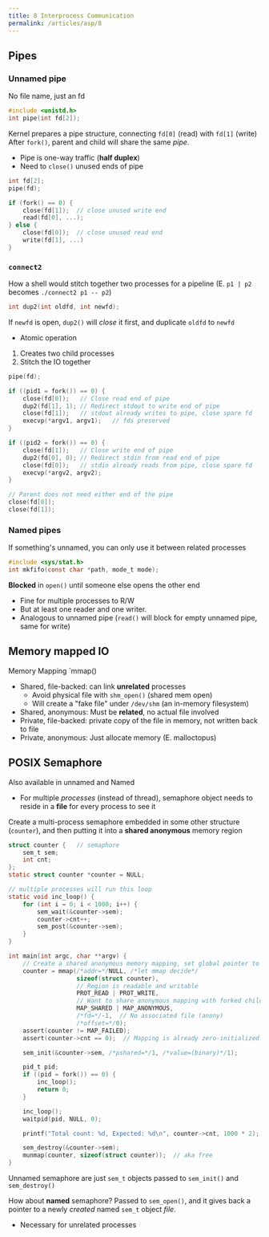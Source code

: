 ```yaml
---
title: 8 Interprocess Communication
permalink: /articles/asp/8
---
```

## Pipes
### Unnamed pipe
No file name, just an fd
```c
#include <unistd.h>
int pipe(int fd[2]);
```
Kernel prepares a pipe structure, connecting `fd[0]` (read) with `fd[1]` (write)
After `fork()`, parent and child will share the same *pipe*. 
- Pipe is one-way traffic (**half duplex**)
- Need to `close()` unused ends of pipe

```c
int fd[2];
pipe(fd);

if (fork() == 0) {
    close(fd[1]);  // close unused write end
    read(fd[0], ...);
} else {
    close(fd[0]);  // close unused read end
    write(fd[1], ...)
}
```

### `connect2`
How a shell would stitch together two processes for a pipeline
(E. `p1 | p2` becomes `./connect2 p1 -- p2`)

```c
int dup2(int oldfd, int newfd);
```
If `newfd` is open, `dup2()` will *close* it first, and duplicate `oldfd` to `newfd`
- Atomic operation

1. Creates two child processes
2. Stitch the IO together

```c
pipe(fd);

if ((pid1 = fork()) == 0) {
	close(fd[0]);   // Close read end of pipe
	dup2(fd[1], 1); // Redirect stdout to write end of pipe
	close(fd[1]);   // stdout already writes to pipe, close spare fd
	execvp(*argv1, argv1);   // fds preserved
}

if ((pid2 = fork()) == 0) {
	close(fd[1]);   // Close write end of pipe
	dup2(fd[0], 0); // Redirect stdin from read end of pipe
	close(fd[0]);   // stdin already reads from pipe, close spare fd
	execvp(*argv2, argv2);
}

// Parent does not need either end of the pipe
close(fd[0]);
close(fd[1]); 
```

### Named pipes
If something's unnamed, you can only use it between related processes
```c
#include <sys/stat.h>
int mkfifo(const char *path, mode_t mode);
```
**Blocked** in `open()` until someone else opens the other end
- Fine for multiple processes to R/W
- But at least one reader and one writer.
- Analogous to unnamed pipe (`read()` will block for empty unnamed pipe, same for write)

## Memory mapped IO
Memory Mapping `mmap()
- Shared, file-backed: can link **unrelated** processes
	- Avoid physical file with `shm_open()` (shared mem open)
	- Will create a "fake file" under `/dev/shm` (an in-memory filesystem)
- Shared, anonymous: Must be **related**, no actual file involved
- Private, file-backed: private copy of the file in memory, not written back to file
- Private, anonymous: Just allocate memory (E. malloctopus)

## POSIX Semaphore
Also available in unnamed and Named
- For multiple *processes* (instead of thread), semaphore object needs to reside in a **file** for every process to see it

Create a multi-process semaphore embedded in some other structure (`counter`), and then putting it into a **shared anonymous** memory region

```c
struct counter {   // semaphore
    sem_t sem;
    int cnt;
};
static struct counter *counter = NULL;

// multiple processes will run this loop
static void inc_loop() {
    for (int i = 0; i < 1000; i++) {
        sem_wait(&counter->sem);
        counter->cnt++;
        sem_post(&counter->sem);
    }
}

int main(int argc, char **argv) {
    // Create a shared anonymous memory mapping, set global pointer to it
    counter = mmap(/*addr=*/NULL, /*let mmap decide*/
				   sizeof(struct counter),
                   // Region is readable and writable
                   PROT_READ | PROT_WRITE,
                   // Want to share anonymous mapping with forked child
                   MAP_SHARED | MAP_ANONYMOUS,
                   /*fd=*/-1,  // No associated file (anony)
                   /*offset=*/0);
    assert(counter != MAP_FAILED);
    assert(counter->cnt == 0);  // Mapping is already zero-initialized.

    sem_init(&counter->sem, /*pshared=*/1, /*value=(binary)*/1);

    pid_t pid;
    if ((pid = fork()) == 0) {
        inc_loop();
        return 0;
    }

    inc_loop();
    waitpid(pid, NULL, 0);

    printf("Total count: %d, Expected: %d\n", counter->cnt, 1000 * 2);

    sem_destroy(&counter->sem);
    munmap(counter, sizeof(struct counter));  // aka free
}
```
Unnamed semaphore are just `sem_t` objects passed to `sem_init()` and `sem_destroy()`

How about **named** semaphore? Passed to `sem_open()`, and it gives back a pointer to a newly *created* named `sem_t` object *file*.
- Necessary for unrelated processes
